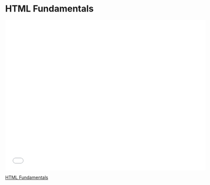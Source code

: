 # HTML Fundamentals

<iframe width="640" height="480" src="//www.youtube.com/embed/tuDKQxfiXmY?rel=0&modestbranding=1" frameborder="0" allowfullscreen></iframe>

<p><a href="https://www.youtube.com/watch?v=tuDKQxfiXmY">HTML Fundamentals</a></p>


